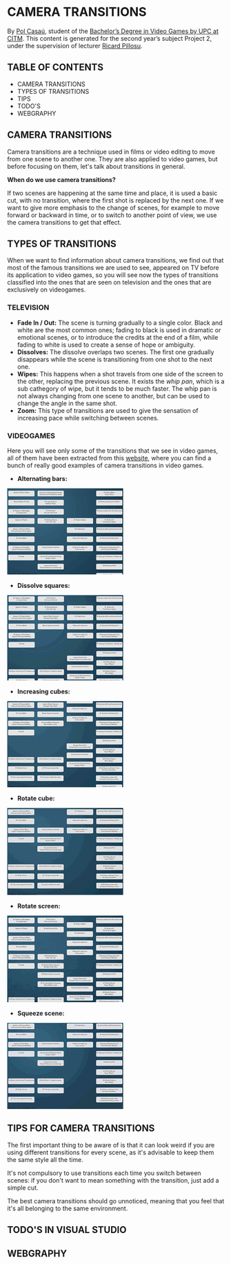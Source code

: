 # CAMERA TRANSITIONS

By [Pol Casaú](https://linkedin.com/in/pol-casaú-779045181/), student of the [Bachelor’s Degree in Video Games by UPC at CITM](https://www.citm.upc.edu/ing/estudis/graus-videojocs/). This content is generated for the second year’s subject Project 2, under the supervision of lecturer [Ricard Pillosu](https://www.linkedin.com/in/ricardpillosu/?originalSubdomain=es).

## TABLE OF CONTENTS

- CAMERA TRANSITIONS
- TYPES OF TRANSITIONS
- TIPS
- TODO'S
- WEBGRAPHY

## CAMERA TRANSITIONS
Camera transitions are a technique used in films or video editing to move from one scene to another one. They are also applied to video games, but before focusing on them, let's talk about transitions in general.

__When do we use camera transitions?__

If two scenes are happening at the same time and place, it is used a basic cut, with no transition, where the first shot is replaced by the next one.
If we want to give more emphasis to the change of scenes, for example to move forward or backward in time, or to switch to another point of view, we use the camera transitions to get that effect.

## TYPES OF TRANSITIONS
When we want to find information about camera transitions, we find out that most of the famous transitions we are used to see, appeared on TV before its application to video games, so you will see now the types of transitions classified into the ones that are seen on television and the ones that are exclusively on videogames.

### TELEVISION

- __Fade In / Out:__ The scene is turning gradually to a single color. Black and white are the most common ones; fading to black is used in dramatic or emotional scenes, or to introduce the credits at the end of a film, while fading to white is used to create a sense of hope or ambiguity.
- __Dissolves:__ The dissolve overlaps two scenes. The first one gradually disappears while the scene is transitioning from one shot to the next one.
- __Wipes:__ This happens when a shot travels from one side of the screen to the other, replacing the previous scene. It exists the _whip pan_, which is a sub cathegory of wipe, but it tends to be much faster. The whip pan is not always changing from one scene to another, but can be used to change the angle in the same shot.
- __Zoom:__ This type of transitions are used to give the sensation of increasing pace while switching between scenes.

### VIDEOGAMES

Here you will see only some of the transitions that we see in video games, all of them have been extracted from this [website](http://www.davetech.co.uk/screentransitions), where you can find a bunch of really good examples of camera transitions in video games.

- __Alternating bars:__ 

![Alternating Bars](https://github.com/Bullseye14/Camera-Transitions/blob/gh-pages/Images/alternating_bars.gif)

- __Dissolve squares:__ 

![Dissolve squares](https://github.com/Bullseye14/Camera-Transitions/blob/gh-pages/Images/dissolve_squares.gif)

- __Increasing cubes:__ 

![Increasing cubes](https://github.com/Bullseye14/Camera-Transitions/blob/gh-pages/Images/increasing_cubes.gif)

- __Rotate cube:__ 

![Rotate Cube](https://github.com/Bullseye14/Camera-Transitions/blob/gh-pages/Images/rotate_cube.gif)

- __Rotate screen:__ 

![Rotate screen](https://github.com/Bullseye14/Camera-Transitions/blob/gh-pages/Images/rotate_screen.gif)

- __Squeeze scene:__ 

![Squeeze scene](https://github.com/Bullseye14/Camera-Transitions/blob/gh-pages/Images/squeeze.gif)

## TIPS FOR CAMERA TRANSITIONS
The first important thing to be aware of is that it can look weird if you are using different transitions for every scene, as it's advisable to keep them the same style all the time.

It's not compulsory to use transitions each time you switch between scenes: if you don't want to mean something with the transition, just add a simple cut.

The best camera transitions should go unnoticed, meaning that you feel that it's all belonging to the same environment.

## TODO'S IN VISUAL STUDIO

## WEBGRAPHY
